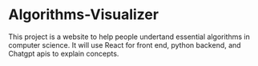 # Algorithms-Visualizer

This project is a website to help people undertand essential algorithms in computer science. It will use React for front end, python backend, and Chatgpt apis to explain concepts.
